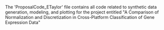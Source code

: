The 'ProposalCode_ETaylor' file contains all code related to synthetic data generation, modeling, and plotting for the project entitled "A Comparison of Normalization and Discretization in Cross-Platform Classification of Gene Expression Data"
